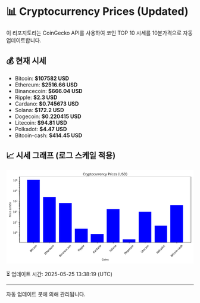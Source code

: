 
# 📊 Cryptocurrency Prices (Updated)

이 리포지토리는 CoinGecko API를 사용하여 코인 TOP 10 시세를 10분가격으로 자동 업데이트합니다.

## 💰 현재 시세
- Bitcoin: **$107582 USD**
- Ethereum: **$2516.66 USD**
- Binancecoin: **$666.04 USD**
- Ripple: **$2.3 USD**
- Cardano: **$0.745673 USD**
- Solana: **$172.2 USD**
- Dogecoin: **$0.220415 USD**
- Litecoin: **$94.81 USD**
- Polkadot: **$4.47 USD**
- Bitcoin-cash: **$414.45 USD**

## 📈 시세 그래프 (로그 스케일 적용)
![Crypto Prices](crypto_prices.png)

⏳ 업데이트 시간: 2025-05-25 13:38:19 (UTC)

---
자동 업데이트 봇에 의해 관리됩니다.
